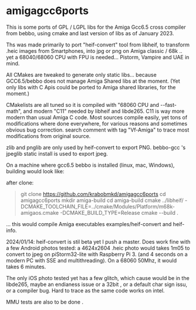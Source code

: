 # amigagcc6ports

This is some ports of GPL / LGPL libs for the Amiga Gcc6.5 cross compiler from bebbo, using cmake and last version of libs as of January 2023.

 Ths was made primarily to port "heif-convert" tool from libheif, to transform .heic images from Smartphones, into jpg or png on Amiga classic / 68k .. yet a 68040/68060 CPU with FPU is needed... Pistorm, Vampire and UAE in mind. 
 
 All CMakes are tweaked to generate only static libs... because GCC6.5/bebbo does not manage Amiga Shared libs at the moment. (Yet only libs with C Apis could be ported to Amiga shared libraries, for the moment.)

CMakelists are all tuned so it is compiled with "68060 CPU and --fast-math", and modern "C11" needed by libheif and libde265. C11 is way more modern than usual Amiga C code. Most sources compile easily, yet tons of modifications where done everywhere, for various reasons and sometimes obvious bug correction. search comment with tag "Vf-Amiga" to trace most modifications from original source.
 
 zlib and pnglib are only used by heif-convert to export PNG. 
 bebbo-gcc 's jpeglib static install is used to export jpeg.
 
 On a machine  where gcc6.5 bebbo is installed (linux, mac, Windows),
 building would look like:
 
 after clone:
 
 > git clone https://github.com/krabobmkd/amigagcc6ports
 > cd amigagcc6ports
 > mkdir amiga-build
 > cd amiga-build
 > cmake ../libheif/ -DCMAKE_TOOLCHAIN_FILE=../cmake/Modules/Platform/m68k-amigaos.cmake -DCMAKE_BUILD_TYPE=Release
 > cmake --build .
 
 ... this would compile Amiga executables examples/heif-convert and heif-info.
 
 2024/01/14:
 heif-convert is stil beta yet I push a master.
 Does work fine with a few Android photos tested: a 4624x2604 .heic photo would takes 1m05 to convert to jpeg on piStorm32-lite with Raspberry Pi 3. (and 4 seconds on a modern PC with SSE and multithreading). On a 68060 50Mhz, it would takes 6 minutes.
 
 The only iOS photo tested yet has a few glitch, which cause would be in the libde265, maybe an endianess issue or a 32bit , or a default char sign issu, or a compiler bug. Hard to trace as the same code works on intel.
 
 MMU tests are also to be done .

